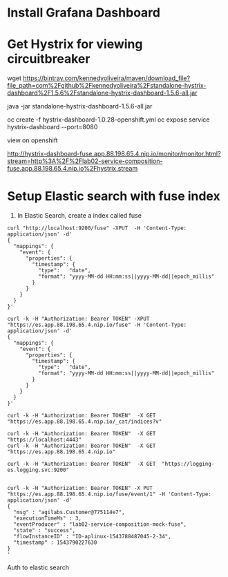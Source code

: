 # Install Grafana Dashboard

# Get Hystrix for viewing circuitbreaker
wget https://bintray.com/kennedyoliveira/maven/download_file?file_path=com%2Fgithub%2Fkennedyoliveira%2Fstandalone-hystrix-dashboard%2F1.5.6%2Fstandalone-hystrix-dashboard-1.5.6-all.jar

java -jar standalone-hystrix-dashboard-1.5.6-all.jar

oc create -f hystrix-dashboard-1.0.28-openshift.yml
oc expose service hystrix-dashboard --port=8080

view on openshift

http://hystrix-dashboard-fuse.app.88.198.65.4.nip.io/monitor/monitor.html?stream=http%3A%2F%2Flab02-service-composition-fuse.app.88.198.65.4.nip.io%2Fhystrix.stream

# Setup Elastic search with fuse index

1) In Elastic Search, create a index called fuse

```
curl "http://localhost:9200/fuse" -XPUT  -H 'Content-Type: application/json' -d'
{
  "mappings": {
    "event": {
      "properties": {
        "timestamp": {
          "type":   "date",
          "format": "yyyy-MM-dd HH:mm:ss||yyyy-MM-dd||epoch_millis"
        }
      }
    }
  }
}'
```


```
curl -k -H "Authorization: Bearer TOKEN" -XPUT "https://es.app.88.198.65.4.nip.io/fuse" -H 'Content-Type: application/json' -d'
{
  "mappings": {
    "event": {
      "properties": {
        "timestamp": {
          "type":   "date",
          "format": "yyyy-MM-dd HH:mm:ss||yyyy-MM-dd||epoch_millis"
        }
      }
    }
  }
}'

curl -k -H "Authorization: Bearer TOKEN"  -X GET  "https://es.app.88.198.65.4.nip.io/_cat/indices?v"

curl -k -H "Authorization: Bearer TOKEN"  -X GET  "https://localhost:4443"
curl -k -H "Authorization: Bearer TOKEN"  -X GET  "https://es.app.88.198.65.4.nip.io"

curl -k -H "Authorization: Bearer TOKEN"  -X GET  "https://logging-es.logging.svc:9200"


curl -k -H "Authorization: Bearer TOKEN" -X PUT "https://es.app.88.198.65.4.nip.io/fuse/event/1" -H 'Content-Type: application/json' -d'
{
  "msg" : "agilabs.Customer@775114e7",
  "executionTimeMs" : 3,
  "eventProducer" : "lab02-service-composition-mock-fuse",
  "state" : "success",
  "flowInstanceID" : "ID-aplinux-1543788487045-2-34",
  "timestamp" : 1543790227630
}
'
```


Auth to elastic search


